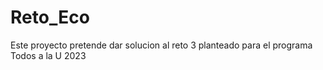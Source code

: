 # Reto_Eco
 Este proyecto pretende dar solucion al reto 3 planteado para el programa Todos a la U 2023
